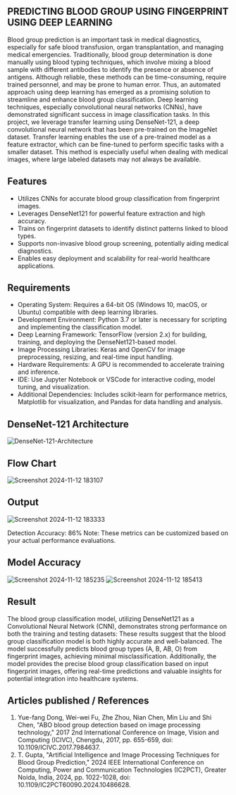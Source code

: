 ## PREDICTING BLOOD GROUP USING FINGERPRINT USING DEEP LEARNING

Blood group prediction is an important task in medical diagnostics, especially for safe blood transfusion, organ transplantation, and managing medical emergencies. 
Traditionally, blood group determination is done manually using blood typing techniques, which involve mixing a blood sample with different antibodies to identify the presence or absence of antigens. 
Although reliable, these methods can be time-consuming, require trained personnel, and may be prone to human error. 
Thus, an automated approach using deep learning has emerged as a promising solution to streamline and enhance blood group classification.
Deep learning techniques, especially convolutional neural networks (CNNs), have demonstrated significant success in image classification tasks. 
In this project, we leverage transfer learning using DenseNet-121, a deep convolutional neural network that has been pre-trained on the ImageNet dataset. 
Transfer learning enables the use of a pre-trained model as a feature extractor, which can be fine-tuned to perform specific tasks with a smaller dataset. 
This method is especially useful when dealing with medical images, where large labeled datasets may not always be available.

## Features
- Utilizes CNNs for accurate blood group classification from fingerprint images.
- Leverages DenseNet121 for powerful feature extraction and high accuracy.
- Trains on fingerprint datasets to identify distinct patterns linked to blood types.
- Supports non-invasive blood group screening, potentially aiding medical diagnostics.
- Enables easy deployment and scalability for real-world healthcare applications.

## Requirements

* Operating System: Requires a 64-bit OS (Windows 10, macOS, or Ubuntu) compatible with deep learning libraries.
* Development Environment: Python 3.7 or later is necessary for scripting and implementing the classification model.
* Deep Learning Framework: TensorFlow (version 2.x) for building, training, and deploying the DenseNet121-based model.
* Image Processing Libraries: Keras and OpenCV for image preprocessing, resizing, and real-time input handling.
* Hardware Requirements: A GPU is recommended to accelerate training and inference.
* IDE: Use Jupyter Notebook or VSCode for interactive coding, model tuning, and visualization.
* Additional Dependencies: Includes scikit-learn for performance metrics, Matplotlib for visualization, and Pandas for data handling and analysis.

## DenseNet-121 Architecture

![DenseNet-121-Architecture](https://github.com/user-attachments/assets/e5c0cb90-c3ce-4c74-adf3-3b22411461bb)

## Flow Chart
![Screenshot 2024-11-12 183107](https://github.com/user-attachments/assets/2d14401c-9ea4-4b9d-b8b7-b5f4946dd38f)


## Output
![Screenshot 2024-11-12 183333](https://github.com/user-attachments/assets/c7c2dee6-47cf-49ee-b2fc-563b74a754ab)


Detection Accuracy: 86%
Note: These metrics can be customized based on your actual performance evaluations.

## Model Accuracy
![Screenshot 2024-11-12 185235](https://github.com/user-attachments/assets/1e9a0bed-93f4-491c-8b73-e544f59fbca2)
![Screenshot 2024-11-12 185413](https://github.com/user-attachments/assets/c1e4e3dc-71e2-4492-9856-639820c245d2)


## Result
The blood group classification model, utilizing DenseNet121 as a Convolutional Neural Network (CNN), demonstrates strong performance on both the training and testing datasets:
These results suggest that the blood group classification model is both highly accurate and well-balanced. 
The model successfully predicts blood group types (A, B, AB, O) from fingerprint images, achieving minimal misclassification.
Additionally, the model provides the precise blood group classification based on input fingerprint images, offering real-time predictions and valuable insights for potential integration into healthcare systems.

## Articles published / References
1.  Yue-fang Dong, Wei-wei Fu, Zhe Zhou, Nian Chen, Min Liu and Shi Chen, "ABO blood group detection based on image processing technology," 2017 2nd International Conference on Image, Vision and Computing (ICIVC), Chengdu, 2017, pp. 655-659, doi: 10.1109/ICIVC.2017.7984637.
2.  T. Gupta, "Artificial Intelligence and Image Processing Techniques for Blood Group Prediction," 2024 IEEE International Conference on Computing, Power and Communication Technologies (IC2PCT), Greater Noida, India, 2024, pp. 1022-1028, doi: 10.1109/IC2PCT60090.2024.10486628.  




